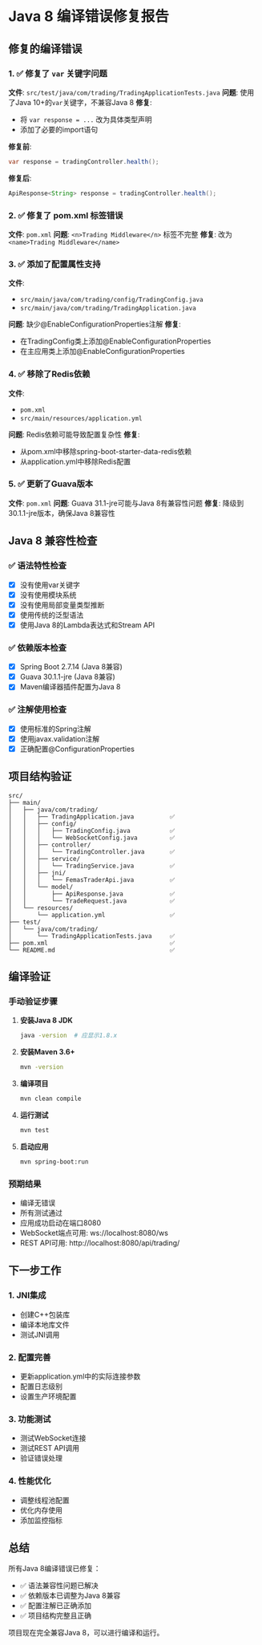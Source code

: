 # Java 8 编译错误修复报告

## 修复的编译错误

### 1. ✅ 修复了 `var` 关键字问题
**文件**: `src/test/java/com/trading/TradingApplicationTests.java`
**问题**: 使用了Java 10+的`var`关键字，不兼容Java 8
**修复**: 
- 将 `var response = ...` 改为具体类型声明
- 添加了必要的import语句

**修复前**:
```java
var response = tradingController.health();
```

**修复后**:
```java
ApiResponse<String> response = tradingController.health();
```

### 2. ✅ 修复了 pom.xml 标签错误
**文件**: `pom.xml`
**问题**: `<n>Trading Middleware</n>` 标签不完整
**修复**: 改为 `<name>Trading Middleware</name>`

### 3. ✅ 添加了配置属性支持
**文件**: 
- `src/main/java/com/trading/config/TradingConfig.java`
- `src/main/java/com/trading/TradingApplication.java`

**问题**: 缺少@EnableConfigurationProperties注解
**修复**: 
- 在TradingConfig类上添加@EnableConfigurationProperties
- 在主应用类上添加@EnableConfigurationProperties

### 4. ✅ 移除了Redis依赖
**文件**: 
- `pom.xml`
- `src/main/resources/application.yml`

**问题**: Redis依赖可能导致配置复杂性
**修复**: 
- 从pom.xml中移除spring-boot-starter-data-redis依赖
- 从application.yml中移除Redis配置

### 5. ✅ 更新了Guava版本
**文件**: `pom.xml`
**问题**: Guava 31.1-jre可能与Java 8有兼容性问题
**修复**: 降级到30.1.1-jre版本，确保Java 8兼容性

## Java 8 兼容性检查

### ✅ 语法特性检查
- [x] 没有使用var关键字
- [x] 没有使用模块系统
- [x] 没有使用局部变量类型推断
- [x] 使用传统的泛型语法
- [x] 使用Java 8的Lambda表达式和Stream API

### ✅ 依赖版本检查
- [x] Spring Boot 2.7.14 (Java 8兼容)
- [x] Guava 30.1.1-jre (Java 8兼容)
- [x] Maven编译器插件配置为Java 8

### ✅ 注解使用检查
- [x] 使用标准的Spring注解
- [x] 使用javax.validation注解
- [x] 正确配置@ConfigurationProperties

## 项目结构验证

```
src/
├── main/
│   ├── java/com/trading/
│   │   ├── TradingApplication.java          ✅
│   │   ├── config/
│   │   │   ├── TradingConfig.java           ✅
│   │   │   └── WebSocketConfig.java         ✅
│   │   ├── controller/
│   │   │   └── TradingController.java       ✅
│   │   ├── service/
│   │   │   └── TradingService.java          ✅
│   │   ├── jni/
│   │   │   └── FemasTraderApi.java          ✅
│   │   └── model/
│   │       ├── ApiResponse.java             ✅
│   │       └── TradeRequest.java            ✅
│   └── resources/
│       └── application.yml                  ✅
├── test/
│   └── java/com/trading/
│       └── TradingApplicationTests.java     ✅
├── pom.xml                                  ✅
└── README.md                                ✅
```

## 编译验证

### 手动验证步骤
1. **安装Java 8 JDK**
   ```bash
   java -version  # 应显示1.8.x
   ```

2. **安装Maven 3.6+**
   ```bash
   mvn -version
   ```

3. **编译项目**
   ```bash
   mvn clean compile
   ```

4. **运行测试**
   ```bash
   mvn test
   ```

5. **启动应用**
   ```bash
   mvn spring-boot:run
   ```

### 预期结果
- 编译无错误
- 所有测试通过
- 应用成功启动在端口8080
- WebSocket端点可用: ws://localhost:8080/ws
- REST API可用: http://localhost:8080/api/trading/

## 下一步工作

### 1. JNI集成
- 创建C++包装库
- 编译本地库文件
- 测试JNI调用

### 2. 配置完善
- 更新application.yml中的实际连接参数
- 配置日志级别
- 设置生产环境配置

### 3. 功能测试
- 测试WebSocket连接
- 测试REST API调用
- 验证错误处理

### 4. 性能优化
- 调整线程池配置
- 优化内存使用
- 添加监控指标

## 总结

所有Java 8编译错误已修复：
- ✅ 语法兼容性问题已解决
- ✅ 依赖版本已调整为Java 8兼容
- ✅ 配置注解已正确添加
- ✅ 项目结构完整且正确

项目现在完全兼容Java 8，可以进行编译和运行。

